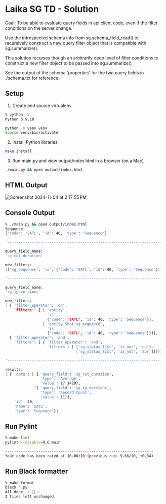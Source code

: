 # Laika SG TD - Solution

Goal: To be able to evaluate query fields in api client code, even if the
filter conditions on the server change.

Use the introspected schema info from sg.schema_field_read() to recursively
construct a new query filter object that is compatible with sg.summarize().

This solution recurses though an arbitrarily deep level of filter conditions to
construct a new filter object to be passed into sg.summarize()

See the output of the schema 'properties' for the two query fields in
./schema.txt for reference.


## Setup

1. Create and source virtualenv

```bash
% python -V
Python 3.9.18

python -m venv venv
source venv/bin/activate
```

2. Install Python libraries
```bash
make install
```


3. Run main.py and view output/index.html in a browser (on a Mac)
```bash
./main.py && open output/index.html
```

## HTML Output

![Screenshot 2024-11-04 at 2 17 55 PM](https://github.com/user-attachments/assets/2d822827-f735-40e4-bfa3-071ec3a4c5cd)

## Console Output

```bash
% ./main.py && open output/index.html                                                                       [main] laika_sg_td
Sequence:
{'code': 'SATL', 'id': 40, 'type': 'Sequence'}

'----------------------------------------------------------------------'

query_field_name:
'sg_cut_duration'

new_filters:
[['sg_sequence', 'is', {'code': 'SATL', 'id': 40, 'type': 'Sequence'}]]

'----------------------------------------------------------------------'

query_field_name:
'sg_ip_versions'

new_filters:
[ { 'filter_operator': 'or',
    'filters': [ [ 'entity',
                   'is',
                   {'code': 'SATL', 'id': 40, 'type': 'Sequence'}],
                 [ 'entity.Shot.sg_sequence',
                   'is',
                   {'code': 'SATL', 'id': 40, 'type': 'Sequence'}]]},
  { 'filter_operator': 'and',
    'filters': [ { 'filter_operator': 'and',
                   'filters': [ ['sg_status_list', 'is_not', 'na'],
                                ['sg_status_list', 'is_not', 'apr']]}]}]

'----------------------------------------------------------------------'

results:
[ { 'data': [ { 'query_field': 'sg_cut_duration',
                'type': 'Average',
                'value': 17.1429},
              { 'query_field': 'sg_ip_versions',
                'type': 'Record Count',
                'value': 11}],
    'id': 40,
    'name': 'SATL',
    'type': 'Sequence'}]
```

## Run Pylint

```bash
% make lint                                                                                                 [main] laika_sg_td
pylint --disable=R,C main

-------------------------------------------------------------------
Your code has been rated at 10.00/10 (previous run: 9.66/10, +0.34)
```

## Run Black formatter

```bash
% make format
black *.py
All done! ✨ 🍰 ✨
2 files left unchanged.
```
